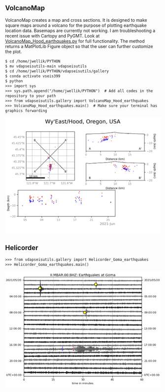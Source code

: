 ## VolcanoMap
VolcanoMap creates a map and cross sections. It is designed to make square maps around a volcano for the purpose of plotting earthquake location data. Basemaps are currently not working. I am troubleshooting a recent issue with Cartopy and PyGMT. Look at [VolcanoMap_Hood_earthquakes.py](https://github.com/jwellik/vdapseisutils/blob/main/gallery/VolcanoMap_Hood_earthquakes.py) for full functionality. The method returns a MatPlotLib Figure object so that the user can further customize the plot.
```
$ cd /home/jwellik/PYTHON
$ mv vdapseisutils-main vdapseisutils
$ cd /home/jwellik/PYTHON/vdapseisutils/gallery
$ conda activate vseis399
$ python
>>> import sys
>>> sys.path.append("/home/jwellik/PYTHON")  # Add all codes in the repository to your path
>>> from vdapseisutils.gallery import VolcanoMap_Hood_earthquakes
>>> VolcanoMap_Hood_earthquakes.main()  # Make sure your terminal has graphics forwarding
```
<img src="https://github.com/jwellik/vdapseisutils/blob/main/gallery/output/VolcanoMap_Hood_earthquakes.png" width=825 alt="VolcanoMap" />

## Helicorder
```
>>> from vdapseisutils.gallery import Helicorder_Goma_earthquakes
>>> Helicorder_Goma_earthquakes.main()
```
<img src="https://github.com/jwellik/vdapseisutils/blob/main/gallery/output/Helicorder_Goma_earthquakes.png" width=825 alt="Helicorder" />
